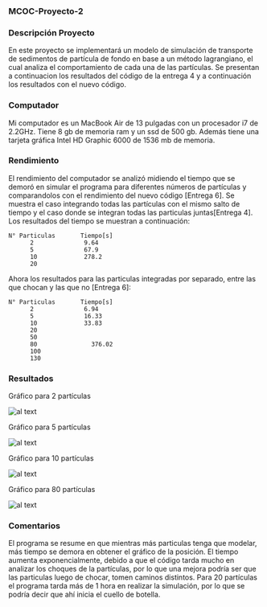 ### MCOC-Proyecto-2

### Descripción Proyecto

En este proyecto se implementará un modelo de simulación de transporte de sedimentos de partícula de fondo en base a un método lagrangiano, el cual analiza el comportamiento de cada una de las partículas. Se presentan a continuacion los resultados del código de la entrega 4 y a continuación los resultados con el nuevo código. 

### Computador 

Mi computador es un MacBook Air de 13 pulgadas con un procesador i7 de 2.2GHz. Tiene 8 gb de memoria ram y un ssd de 500 gb. 
Además tiene una tarjeta gráfica Intel HD Graphic 6000 de 1536 mb de memoria. 


### Rendimiento 

El rendimiento del computador se analizó midiendo el tiempo que se demoró en simular el programa para diferentes números de partículas y comparandolos con el rendimiento del nuevo código [Entrega 6]. 
Se muestra el caso integrando todas las partículas con el mismo salto de tiempo y el caso donde se integran todas las particulas juntas[Entrega 4]. Los resultados del tiempo se muestran a continuación: 

    N° Particulas       Tiempo[s]
          2              9.64
          5              67.9
          10             278.2
          20             
 
 Ahora los resultados para las particulas integradas por separado, entre las que chocan y las que no [Entrega 6]:
 
    N° Particulas       Tiempo[s]
          2              6.94
          5              16.33
          10             33.83
          20                
          50
          80               376.02
          100
          130
 
### Resultados

Gráfico para 2 partículas 

![al text](https://github.com/fsieversr/MCOC-Proyecto-2/blob/master/[Entrega_4]/Isidora_Ahumada/2_particulas.png)

Gráfico para 5 partículas

![al text](https://github.com/fsieversr/MCOC-Proyecto-2/blob/master/[Entrega_4]/Isidora_Ahumada/5_particulas.png)

Gráfico para 10 partículas 

![al text](https://github.com/fsieversr/MCOC-Proyecto-2/blob/master/[Entrega_4]/Isidora_Ahumada/10_particulas.png)

Gráfico para 80 partículas 

![al text](https://github.com/fsieversr/MCOC-Proyecto-2/blob/master/[Entrega_6]/Isidora_Ahumada/80_particulas.png)




### Comentarios 

El programa se resume en que mientras más particulas tenga que modelar, más tiempo se demora en obtener el gráfico de la posición. El tiempo aumenta exponencialmente, debido a que el código tarda mucho en analizar los choques de la partículas, por lo que una mejora podría ser que las particulas luego de chocar, tomen caminos distintos. Para 20 partículas el programa tarda más de 1 hora en realizar la simulación, por lo que se podría decir que ahí inicia el cuello de botella. 

